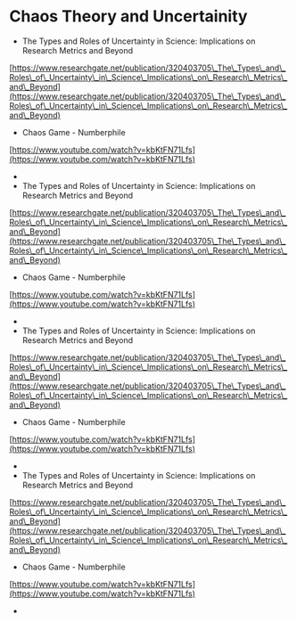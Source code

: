 # Chaos Theory and Uncertainity



* The Types and Roles of Uncertainty in Science: Implications on Research Metrics and Beyond

[https://www.researchgate.net/publication/320403705\_The\_Types\_and\_Roles\_of\_Uncertainty\_in\_Science\_Implications\_on\_Research\_Metrics\_and\_Beyond](https://www.researchgate.net/publication/320403705\_The\_Types\_and\_Roles\_of\_Uncertainty\_in\_Science\_Implications\_on\_Research\_Metrics\_and\_Beyond)

* Chaos Game - Numberphile

[https://www.youtube.com/watch?v=kbKtFN71Lfs](https://www.youtube.com/watch?v=kbKtFN71Lfs)

*
* The Types and Roles of Uncertainty in Science: Implications on Research Metrics and Beyond

[https://www.researchgate.net/publication/320403705\_The\_Types\_and\_Roles\_of\_Uncertainty\_in\_Science\_Implications\_on\_Research\_Metrics\_and\_Beyond](https://www.researchgate.net/publication/320403705\_The\_Types\_and\_Roles\_of\_Uncertainty\_in\_Science\_Implications\_on\_Research\_Metrics\_and\_Beyond)

* Chaos Game - Numberphile

[https://www.youtube.com/watch?v=kbKtFN71Lfs](https://www.youtube.com/watch?v=kbKtFN71Lfs)

*
* The Types and Roles of Uncertainty in Science: Implications on Research Metrics and Beyond

[https://www.researchgate.net/publication/320403705\_The\_Types\_and\_Roles\_of\_Uncertainty\_in\_Science\_Implications\_on\_Research\_Metrics\_and\_Beyond](https://www.researchgate.net/publication/320403705\_The\_Types\_and\_Roles\_of\_Uncertainty\_in\_Science\_Implications\_on\_Research\_Metrics\_and\_Beyond)

* Chaos Game - Numberphile

[https://www.youtube.com/watch?v=kbKtFN71Lfs](https://www.youtube.com/watch?v=kbKtFN71Lfs)

*
* The Types and Roles of Uncertainty in Science: Implications on Research Metrics and Beyond

[https://www.researchgate.net/publication/320403705\_The\_Types\_and\_Roles\_of\_Uncertainty\_in\_Science\_Implications\_on\_Research\_Metrics\_and\_Beyond](https://www.researchgate.net/publication/320403705\_The\_Types\_and\_Roles\_of\_Uncertainty\_in\_Science\_Implications\_on\_Research\_Metrics\_and\_Beyond)

* Chaos Game - Numberphile

[https://www.youtube.com/watch?v=kbKtFN71Lfs](https://www.youtube.com/watch?v=kbKtFN71Lfs)

*
